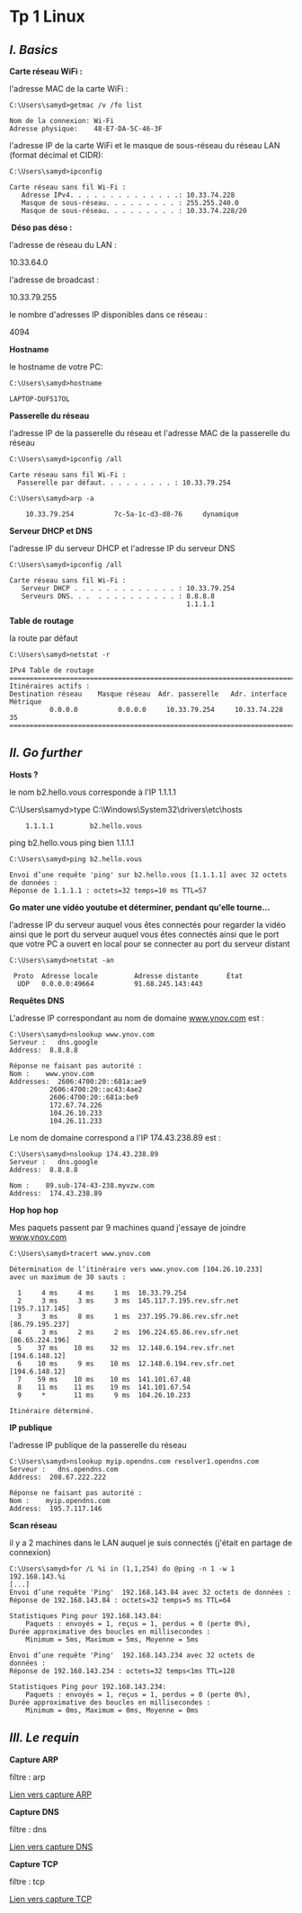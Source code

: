 # Tp 1 Linux


## *I. Basics*

**️Carte réseau WiFi :**

l'adresse MAC de la carte WiFi :
```bash!
C:\Users\samyd>getmac /v /fo list

Nom de la connexion: Wi-Fi
Adresse physique:    48-E7-DA-5C-46-3F
```

l'adresse IP de la carte WiFi et le masque de sous-réseau du réseau LAN (format décimal et CIDR):

```bash!
C:\Users\samyd>ipconfig

Carte réseau sans fil Wi-Fi :
   Adresse IPv4. . . . . . . . . . . . . .: 10.33.74.228
   Masque de sous-réseau. . . . . . . . . : 255.255.240.0
   Masque de sous-réseau. . . . . . . . . : 10.33.74.228/20
```

**️ Déso pas déso :**

l'adresse de réseau du LAN : 

10.33.64.0

l'adresse de broadcast : 

10.33.79.255

le nombre d'adresses IP disponibles dans ce réseau :

4094

**Hostname**

le hostname de votre PC:

```bash!
C:\Users\samyd>hostname

LAPTOP-DUFS17OL
```

**Passerelle du réseau**

l'adresse IP de la passerelle du réseau et l'adresse MAC de la passerelle du réseau

```bash!
C:\Users\samyd>ipconfig /all

Carte réseau sans fil Wi-Fi :
  Passerelle par défaut. . . . . . . . . : 10.33.79.254
  
C:\Users\samyd>arp -a
    
    10.33.79.254          7c-5a-1c-d3-d8-76     dynamique
```

**Serveur DHCP et DNS**

l'adresse IP du serveur DHCP et l'adresse IP du serveur DNS 

```bash!
C:\Users\samyd>ipconfig /all

Carte réseau sans fil Wi-Fi :
   Serveur DHCP . . . . . . . . . . . . . : 10.33.79.254
   Serveurs DNS. . .  . . . . . . . . . . : 8.8.8.8
                                            1.1.1.1
```

**️Table de routage**

la route par défaut

```bash!
C:\Users\samyd>netstat -r

IPv4 Table de routage
===========================================================================
Itinéraires actifs :
Destination réseau    Masque réseau  Adr. passerelle   Adr. interface Métrique
          0.0.0.0          0.0.0.0     10.33.79.254     10.33.74.228     35
===========================================================================
```

## *II. Go further*

**Hosts ?**

le nom b2.hello.vous corresponde à l'IP 1.1.1.1

C:\Users\samyd>type C:\Windows\System32\drivers\etc\hosts

        1.1.1.1         b2.hello.vous

ping b2.hello.vous ping bien 1.1.1.1

```bash!
C:\Users\samyd>ping b2.hello.vous

Envoi d’une requête 'ping' sur b2.hello.vous [1.1.1.1] avec 32 octets de données :
Réponse de 1.1.1.1 : octets=32 temps=10 ms TTL=57
```

**Go mater une vidéo youtube et déterminer, pendant qu'elle tourne...**

l'adresse IP du serveur auquel vous êtes connectés pour regarder la vidéo ainsi que le port du serveur auquel vous êtes connectés ainsi que le port que votre PC a ouvert en local pour se connecter au port du serveur distant 

```
C:\Users\samyd>netstat -an

 Proto  Adresse locale         Adresse distante       État
  UDP   0.0.0.0:49664          91.68.245.143:443
```

**Requêtes DNS**

L'adresse IP correspondant au nom de domaine www.ynov.com est : 

```
C:\Users\samyd>nslookup www.ynov.com
Serveur :   dns.google
Address:  8.8.8.8

Réponse ne faisant pas autorité :
Nom :    www.ynov.com
Addresses:  2606:4700:20::681a:ae9
          2606:4700:20::ac43:4ae2
          2606:4700:20::681a:be9
          172.67.74.226
          104.26.10.233
          104.26.11.233
```

Le nom de domaine correspond a l'IP 174.43.238.89 est :

```
C:\Users\samyd>nslookup 174.43.238.89
Serveur :   dns.google
Address:  8.8.8.8

Nom :    89.sub-174-43-238.myvzw.com
Address:  174.43.238.89
```

**Hop hop hop**

Mes paquets passent par 9 machines quand j'essaye de joindre www.ynov.com

```
C:\Users\samyd>tracert www.ynov.com

Détermination de l’itinéraire vers www.ynov.com [104.26.10.233]
avec un maximum de 30 sauts :

  1     4 ms     4 ms     1 ms  10.33.79.254
  2     3 ms     3 ms     3 ms  145.117.7.195.rev.sfr.net [195.7.117.145]
  3     3 ms     8 ms     1 ms  237.195.79.86.rev.sfr.net [86.79.195.237]
  4     3 ms     2 ms     2 ms  196.224.65.86.rev.sfr.net [86.65.224.196]
  5    37 ms    10 ms    32 ms  12.148.6.194.rev.sfr.net [194.6.148.12]
  6    10 ms     9 ms    10 ms  12.148.6.194.rev.sfr.net [194.6.148.12]
  7    59 ms    10 ms    10 ms  141.101.67.48
  8    11 ms    11 ms    19 ms  141.101.67.54
  9     *       11 ms     9 ms  104.26.10.233

Itinéraire déterminé.
```

**IP publique**

l'adresse IP publique de la passerelle du réseau 

```
C:\Users\samyd>nslookup myip.opendns.com resolver1.opendns.com
Serveur :   dns.opendns.com
Address:  208.67.222.222

Réponse ne faisant pas autorité :
Nom :    myip.opendns.com
Address:  195.7.117.146
```

**Scan réseau**

il y a 2 machines dans le LAN auquel je suis connectés (j'était en partage de connexion)

```
C:\Users\samyd>for /L %i in (1,1,254) do @ping -n 1 -w 1 192.168.143.%i
[...]
Envoi d’une requête 'Ping'  192.168.143.84 avec 32 octets de données :
Réponse de 192.168.143.84 : octets=32 temps=5 ms TTL=64

Statistiques Ping pour 192.168.143.84:
    Paquets : envoyés = 1, reçus = 1, perdus = 0 (perte 0%),
Durée approximative des boucles en millisecondes :
    Minimum = 5ms, Maximum = 5ms, Moyenne = 5ms
    
Envoi d’une requête 'Ping'  192.168.143.234 avec 32 octets de données :
Réponse de 192.168.143.234 : octets=32 temps<1ms TTL=128

Statistiques Ping pour 192.168.143.234:
    Paquets : envoyés = 1, reçus = 1, perdus = 0 (perte 0%),
Durée approximative des boucles en millisecondes :
    Minimum = 0ms, Maximum = 0ms, Moyenne = 0ms
```

## *III. Le requin*

**Capture ARP**

filtre : arp

[Lien vers capture ARP](./Ressource/arp.pcapng)

**Capture DNS**

filtre : dns

[Lien vers capture DNS](./Ressource/dns.pcapng)

**Capture TCP**

filtre : tcp

[Lien vers capture TCP](./Ressource/tcp.pcapng)